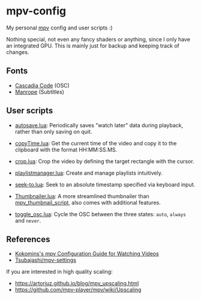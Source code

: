 # mpv-config

My personal [mpv](https://github.com/mpv-player/mpv/) config and user scripts :)

Nothing special, not even any fancy shaders or anything,
since I only have an integrated GPU.
This is mainly just for backup and keeping track of changes.

## Fonts

- [Cascadia Code](https://github.com/microsoft/cascadia-code) (OSC)
- [Manrope](https://github.com/sharanda/manrope) (Subtitles)

## User scripts

- [autosave.lua](https://gist.github.com/CyberShadow/2f71a97fb85ed42146f6d9f522bc34ef):
  Periodically saves "watch later" data during playback,
  rather than only saving on quit.

- [copyTime.lua](https://github.com/Arieleg/mpv-copyTime):
  Get the current time of the video and
  copy it to the clipboard with the format HH:MM:SS.MS.

- [crop.lua](https://github.com/occivink/mpv-scripts#croplua):
  Crop the video by defining the target rectangle with the cursor.

- [playlistmanager.lua](https://github.com/jonniek/mpv-playlistmanager):
  Create and manage playlists intuitively.

- [seek-to.lua](https://github.com/occivink/mpv-scripts#seek-tolua):
  Seek to an absolute timestamp specified via keyboard input.

- [Thumbnailer.lua](https://github.com/deus0ww/mpv-conf):
  A more streamlined thumbnailer than [mpv_thumbnail_script](https://github.com/TheAMM/mpv_thumbnail_script),
  also comes with additional features.

- [toggle_osc.lua](https://www.reddit.com/r/mpv/comments/ib0bo9/comment/g1v12ku):
  Cycle the OSC between the three states: `auto`, `always` and `never`.

## References

- [Kokomins's mpv Configuration Guide for Watching Videos](https://kokomins.wordpress.com/2019/10/14/mpv-config-guide/)
- [Tsubajashi/mpv-settings](https://github.com/Tsubajashi/mpv-settings/)

If you are interested in high quality scaling:

- <https://artoriuz.github.io/blog/mpv_upscaling.html>
- <https://github.com/mpv-player/mpv/wiki/Upscaling>

